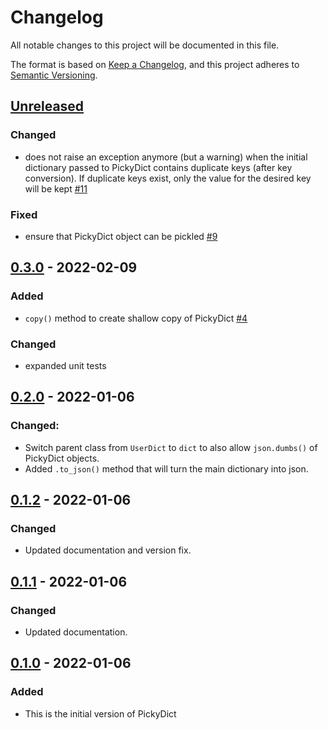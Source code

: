 # Changelog

All notable changes to this project will be documented in this file.

The format is based on [Keep a Changelog](https://keepachangelog.com/en/1.0.0/),
and this project adheres to [Semantic Versioning](https://semver.org/spec/v2.0.0.html).

## [Unreleased]

### Changed

- does not raise an exception anymore (but a warning) when the initial dictionary passed to PickyDict contains duplicate keys (after key conversion). If duplicate keys exist, only the value for the desired key will be kept [#11](https://github.com/florian-huber/pickydict/pull/11)

### Fixed

- ensure that PickyDict object can be pickled [#9](https://github.com/florian-huber/pickydict/pull/9)

## [0.3.0] - 2022-02-09

### Added

- `copy()` method to create shallow copy of PickyDict [#4](https://github.com/florian-huber/pickydict/pull/4)

### Changed

- expanded unit tests

## [0.2.0] - 2022-01-06

### Changed:

- Switch parent class from `UserDict` to `dict` to also allow `json.dumbs()` of PickyDict objects.
- Added `.to_json()` method that will turn the main dictionary into json.

## [0.1.2] - 2022-01-06

### Changed

- Updated documentation and version fix.

## [0.1.1] - 2022-01-06

### Changed

- Updated documentation.

## [0.1.0] - 2022-01-06

### Added

- This is the initial version of PickyDict

[Unreleased]: https://github.com/florian-huber/pickydict/compare/0.3.0...HEAD
[0.3.0]: https://github.com/florian-huber/pickydict/0.2.0...0.3.0
[0.2.0]: https://github.com/florian-huber/pickydict/0.1.2...0.2.0
[0.1.2]: https://github.com/florian-huber/pickydict/0.1.1...0.1.2
[0.1.1]: https://github.com/florian-huber/pickydict/0.1.0...0.1.1
[0.1.0]: https://github.com/florian-huber/pickydict/releases/tag/0.1.0
